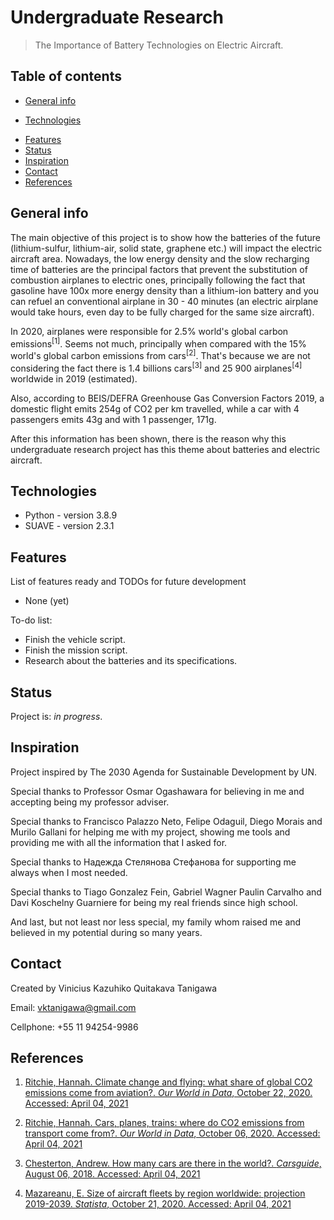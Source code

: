 # Undergraduate Research
> The Importance of Battery Technologies on Electric Aircraft.

## Table of contents
* [General info](#general-info)
<!---
* [Screenshots](#screenshots)
--->
* [Technologies](#technologies)
<!---
* [Setup](#setup)
--->
* [Features](#features)
* [Status](#status)
* [Inspiration](#inspiration)
* [Contact](#contact)
* [References](#References)

## General info
The main objective of this project is to show how the batteries of the future (lithium-sulfur, lithium-air, solid state, graphene etc.) will impact the electric aircraft area. Nowadays, the low energy density and the slow recharging time of batteries are the principal factors that prevent the substitution of combustion airplanes to electric ones, principally following the fact that gasoline have 100x more energy density than a lithium-ion battery and you can refuel an conventional airplane in 30 - 40 minutes (an electric airplane would take hours, even day to be fully charged for the same size aircraft).

In 2020, airplanes were responsible for 2.5% world's global carbon emissions<sup>[1]</sup>. Seems not much, principally when compared with the 15% world's global carbon emissions from cars<sup>[2]</sup>. That's because we are not considering the fact there is 1.4 billions cars<sup>[3]</sup> and 25 900 airplanes<sup>[4]</sup> worldwide in 2019 (estimated).

Also, according to BEIS/DEFRA Greenhouse Gas Conversion Factors 2019, a domestic flight emits 254g of CO2 per km travelled, while a car with 4 passengers emits 43g and with 1 passenger, 171g.

After this information has been shown, there is the reason why this undergraduate research project has this theme about batteries and electric aircraft.

<!---
## Screenshots
![Example screenshot](./img/screenshot.png)
--->

## Technologies
* Python - version 3.8.9
* SUAVE - version 2.3.1

<!---
## Setup
Describe how to install / setup your local environement / add link to demo version.

## Code Examples
Show examples of usage:
`put-your-code-here`

--->

## Features
List of features ready and TODOs for future development
* None (yet)

To-do list:
* Finish the vehicle script.
* Finish the mission script.
* Research about the batteries and its specifications.

## Status
Project is: _in progress_.

## Inspiration
Project inspired by The 2030 Agenda for Sustainable Development by UN.

Special thanks to Professor Osmar Ogashawara for believing in me and accepting being my professor adviser.

Special thanks to Francisco Palazzo Neto, Felipe Odaguil, Diego Morais and Murilo Gallani for helping me with my project, showing me tools and providing me with all the information that I asked for.

Special thanks to Надежда Стелянова Стефанова for supporting me always when I most needed.

Special thanks to Tiago Gonzalez Fein, Gabriel Wagner Paulin Carvalho and Davi Koschelny Guarniere for being my real friends since high school.

And last, but not least nor less special, my family whom raised me and believed in my potential during so many years.

## Contact
Created by Vinicius Kazuhiko Quitakava Tanigawa

Email: vktanigawa@gmail.com

Cellphone: +55 11 94254-9986

## References
1. [Ritchie, Hannah. Climate change and flying: what share of global CO2 emissions come from aviation?. *Our World in Data*, October 22, 2020. Accessed: April 04, 2021](https://ourworldindata.org/co2-emissions-from-aviation)

2. [Ritchie, Hannah. Cars, planes, trains: where do CO2 emissions from transport come from?. *Our World in Data*, October 06, 2020. Accessed: April 04, 2021](https://ourworldindata.org/co2-emissions-from-transport)

3. [Chesterton, Andrew. How many cars are there in the world?. *Carsguide*, August 06, 2018. Accessed: April 04, 2021](https://www.carsguide.com.au/car-advice/how-many-cars-are-there-in-the-world-70629#:~:text=There%20is%20an%20estimated%201.4,at%20around%2018%20per%20cent.)

4. [Mazareanu, E. Size of aircraft fleets by region worldwide: projection 2019-2039. *Statista*, October 21, 2020. Accessed: April 04, 2021](https://www.statista.com/statistics/262971/aircraft-fleets-by-region-worldwide/)